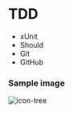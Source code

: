 # TDD
* xUnit
* Should
* Git
* GitHub

### Sample image
![icon-tree](https://user-images.githubusercontent.com/22976210/27065778-8999f3b8-5029-11e7-9ad3-524700e087ca.png)
